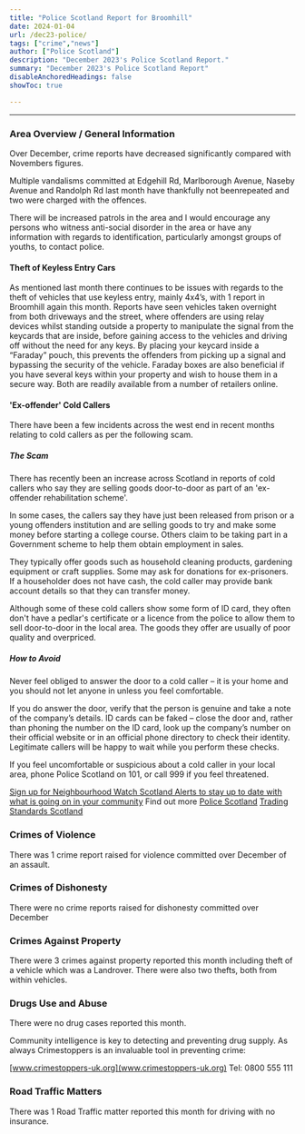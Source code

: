 ```yaml
---
title: "Police Scotland Report for Broomhill" 
date: 2024-01-04
url: /dec23-police/
tags: ["crime","news"]
author: ["Police Scotland"]
description: "December 2023's Police Scotland Report." 
summary: "December 2023's Police Scotland Report"
disableAnchoredHeadings: false
showToc: true

---
```


---

### Area Overview / General Information

Over December, crime reports have decreased significantly compared with Novembers figures.

Multiple vandalisms committed at Edgehill Rd, Marlborough Avenue, Naseby Avenue and Randolph Rd last month have thankfully not beenrepeated and two were charged with the offences.

There will be increased patrols in the area and I would encourage any persons who witness anti-social disorder in the area or have any
information with regards to identification, particularly amongst groups of youths, to contact police.

#### Theft of Keyless Entry Cars
As mentioned last month there continues to be issues with regards to the theft of vehicles that use keyless entry, mainly 4x4’s, with 1 report in Broomhill again this month. Reports have seen vehicles taken overnight from both driveways and the street, where offenders are using relay devices whilst standing outside a property to manipulate the signal from the keycards that are inside, before gaining access to the vehicles and driving off without the need for any keys. By placing your keycard inside a “Faraday” pouch, this prevents the offenders from picking up a signal and bypassing the security of the vehicle. Faraday boxes are also beneficial if you have several keys within your property and wish to house them in a secure way. Both are readily available from a number of retailers online.

#### 'Ex-offender' Cold Callers 

There have been a few incidents across the west end in recent months relating to cold callers as per the following scam.

##### The Scam
There has recently been an increase across Scotland in reports of cold callers who say they are selling goods door-to-door as part of an 'ex-offender rehabilitation scheme'. 

In some cases, the callers say they have just been released from prison or a young offenders institution and are selling goods to try and make some money before starting a college course. Others claim to be taking part in a Government scheme to help them obtain employment in sales.

They typically offer goods such as household cleaning products, gardening equipment or craft supplies. Some may ask for donations for ex-prisoners. If a householder does not have cash, the cold caller may provide bank account details so that they can transfer money.

Although some of these cold callers show some form of ID card, they often don't have a pedlar's certificate or a licence from the police to allow them to sell door-to-door in the local area. The goods they offer are usually of poor quality and overpriced.
##### How to Avoid
Never feel obliged to answer the door to a cold caller – it is your home and you should not let anyone in unless you feel comfortable.

If you do answer the door, verify that the person is genuine and take a note of the company’s details. ID cards can be faked – close the door and, rather than phoning the number on the ID card, look up the company’s number on their official website or in an official phone directory to check their identity. Legitimate callers will be happy to wait while you perform these checks.

If you feel uncomfortable or suspicious about a cold caller in your local area, phone Police Scotland on 101, or call 999 if you feel threatened.

[Sign up for Neighbourhood Watch Scotland Alerts to stay up to date with what is going on in your community](www.neighbourhoodwatchscotland.co.uk)
Find out more
[Police Scotland](www.scotland.police.uk/doorstep-crime-and-bogus-callers)
[Trading Standards Scotland](www.tsscot.co.uk/doorstep-scammers)


### Crimes of Violence 

There was 1 crime report raised for violence committed over December of an assault.

### Crimes of Dishonesty

There were no crime reports raised for dishonesty committed over December

### Crimes Against Property

There were 3 crimes against property reported this month including theft of a vehicle which was a Landrover. There were also two thefts, both from within vehicles.

### Drugs Use and Abuse

There were no drug cases reported this month.  

Community intelligence is key to detecting and preventing drug supply. As always Crimestoppers is an invaluable tool in preventing crime:

[www.crimestoppers-uk.org](www.crimestoppers-uk.org)
Tel: 0800 555 111 

### Road Traffic Matters 

There was 1 Road Traffic matter reported this month for driving with no insurance.